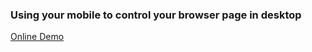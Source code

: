 
### Using your mobile to control your browser page in desktop

[Online Demo](http://huntsbar.com:8850)

